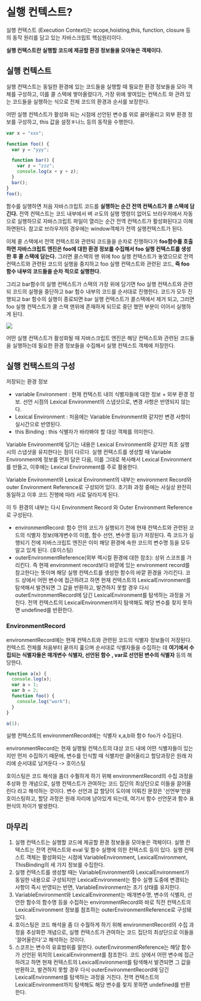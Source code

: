 # 실행 컨텍스트?

실행 컨텍스트 (Execution Context)는 scope,hoisting,this, function, closure 등의 동작 원리를 담고 있는 자바스크립트 핵심원리이다.

**실행 컨텍스트란 실행할 코드에 제공할 환경 정보들을 모아놓은 객체이다.**

## 실행 컨텍스트

실행 컨텍스트는 동일한 환경에 있는 코드들을 실행할 때 필요한 환경 정보들을 모아 객체를 구성하고, 이를 콜 스택에 쌓아올렸다가, 가장 위에 쌓여있는 컨텍스트 와 관려 있는 코드들을 실행하는 식으로 전체 코드의 환경과 순서를 보장한다.

어떤 실행 컨텍스트가 활성화 되는 시점에 선언된 변수를 위로 끓어올리고 외부 환경 정보를 구성하고, this 값을 설정ㅎ나느 등의 동작을 수행한다.

```js
var x = "xxx";

function foo() {
  var y = "yyy";

  function bar() {
    var z = "zzz";
    console.log(x + y + z);
  }
  bar();
}
foo();
```

함수를 실행하면 처음 자바스크립트 코드를 **실행하는 순간 전역 컨텍스트가 콜 스택에 담긴다.** 전역 컨텍스트는 코드 내부에서 벼 ㄹ도의 실행 명령이 없어도 브라우저에서 자동으로 실행하므로 자바스크립트 파일이 열리는 순간 전역 컨텍스트가 활성화된다고 이해하면된다. 참고로 브라우저의 경우에는 window객체가 전역 실행컨텍스트가 된다.

이제 콜 스택에서 전역 컨텍스트와 관련되 코드들을 순차로 진행하다가 **foo함수를 호출하면 자바스크립트 엔진은 foo에 대한 환경 정보를 수집해서 foo 실행 컨텍스트를 생성한 후 콜 스택에 담는다.** 그러면 콜스택의 맨 위에 foo 실행 컨텍스트가 놓였으므로 전역 컨텍스트와 관련된 코드의 실행을 중지하고 foo 실행 컨텍스트와 관련된 코드, **즉 foo 함수 내부의 코드들을 순차 적으로 실행한다.**

그리고 bar함수의 실행 컨텍스트가 스택의 가장 위에 담기면 foo 실행 컨텍스트와 관련되 코드의 실행을 중단하고 bar 험수 내부의 코드를 순서대로 진행한다. 코드가 모두 진행되고 bar 함수의 실행이 종료되면 bar 실행 컨텍스트가 콜스택에서 제거 되고, 그러면 foo 실행 컨텍스트가 콜 스택 맨위에 존재하게 되므로 중단 했떤 부분이 이어서 실행하게 된다.

<img src="https://img1.daumcdn.net/thumb/R1280x0/?scode=mtistory2&fname=https%3A%2F%2Fblog.kakaocdn.net%2Fdn%2FbRgruI%2FbtrOUOibKnC%2F8U2Zh6ZmhkcSvWy8Mmjz3K%2Fimg.png">

어떤 실행 컨텍스트가 활성화될 때 자바스크립트 엔진은 해당 컨텍스트와 관련된 코드들을 실행하는데 필요한 환경 정보들을 수집해서 실행 컨텍스트 객체에 저장한다.

## 실행 컨택스트의 구성

저장되는 환경 정보

- variable Environment : 현재 컨텍스트 내의 식별자들에 대한 정보 + 외부 환경 정보. 선언 시점의 Lexical Environment의 스냅샷으로, 변경 사항은 반영되지 않는다.
- Lexical Environment : 처음에는 Variable Environment와 같지만 변경 사항이 실시간으로 반영된다.
- this Binding : this 식별자가 바라봐야 할 대상 객체를 의미한다.

Variable Environment에 담기는 내용은 Lexical Environment와 같지만 최초 실행 시의 스냅샷을 유지한다는 점이 다르다. 실행 컨텍스트를 생성할 때 Variable Environment에 정보를 먼저 담은 다음, 이를 그대로 복사해서 Lexical Environment를 만들고, 이후에는 Lexical Environment를 주로 활용한다.

Variable Environment와 Lexical Environment의 내부는 environment Record와 outer Environment Reference로 구성되어 있다. 초기화 과정 중에는 사실상 완전히 동일하고 이후 코드 진행에 따라 서로 달라지게 된다.

이 두 환경의 내부는 다시 Environment Record 와 Outer Environment Reference 로 구성된다.

- environmentRecord: 함수 안의 코드가 실행되기 전에 현재 컨텍스트와 관련된 코드의 식별자 정보(매개변수의 이름, 함수 선언, 변수명 등)가 저장된다. 즉 코드가 실행되기 전에 자바스크립트 엔진은 이미 해당 환경에 속한 코드의 변수명 등을 모두 알고 있게 된다. (호이스팅)
- outerEnvironmentReference(외부 렉시컬 환경에 대한 참조): 상위 스코프를 가리킨다. 즉 현재 environment record보다 바깥에 있는 environment record를 참고한다는 뜻이며 해당 실행 컨텍스트를 생성한 함수의 바깥 환경을 가리킨다. 코드 상에서 어떤 변수에 접근하려고 하면 현재 컨텍스트의 LexicalEnvironment를 탐색해서 발견되면 그 값을 반환하고, 발견하지 못할 경우 다시 outerEnvironmentRecord에 담긴 LexicalEnvironment를 탐색하는 과정을 거친다. 전역 컨텍스트의 LexicalEnvironment까지 탐색해도 해당 변수를 찾지 못하면 undefined를 반환한다.

### EnvironmentRecord

environmentRecord에는 현재 컨텍스트와 관련된 코드의 식별자 정보들이 저장된다.
컨텍스트 전체를 처음부터 끝까지 훑으며 순서대로 식별자들을 수집하는 데 **여기에서 수집되는 식별자들은 매개변수 식별자, 선언된 함수 , var로 선언된 변수의 식별자** 등의 해당한다.

```js
function a(x) {
  console.log(x);
  var a = 1;
  var b = 2;
  function foo() {
    console.log("work");
  }
}

a(1);
```

실행 컨택스트의 environmentRecord에는 식별자 x,a,b와 함수 foo가 수집된다.

environmentRecord는 현재 실행될 컨텍스트의 대상 코드 내에 어떤 식별자들이 있는지만 먼저 수집하기 때문에, 변수를 인식할 때 식별자만 클어올리고 할당과장은 원래 자리에 순서대로 남겨둔다 -> 호이스팅

호이스팅은 코드 해석을 좀더 수훨하게 하기 위해 environmentRecord의 수집 과정을 추상화 한 개념으로, 실행 컨텍스트가 관여하는 코드 집단의 최상단으로 이들을 끌어올린다 라고 해석하는 것이다. 변수 선언과 값 할당이 도이에 이뤄진 문장은 '선언부'만을 호이스팅하고, 할당 과정은 원래 자리에 남아있게 되는데, 여기서 함수 선언문과 함수 표현식의 차이가 발생한다.

## 마무리

1. 실행 컨텍스트는 실행할 코드에 제공할 환경 정보들을 모아놓은 객체이다. 실행 컨텍스트는 전역 컨텍스트와 eval 및 함수 실행에 의한 컨텍스트 등이 있다. 실행 컨텍스트 객체는 활성화되는 시점에 VariableEnvironment, LexicalEnvironment, ThisBinding의 세 가지 정보를 수집한다.
2. 실행 컨텍스트를 생성할 때는 VariableEnvironment와 LexicalEnvironment가 동일한 내용으로 구성되지만 LexicalEnvironment는 함수 실행 도중에 변경되는 사항이 즉시 반영되는 반면, VariableEnvironment는 초기 상태를 유지한다.
3. VariableEnvironment와 LexicalEnvironment는 매개변수명, 변수의 식별자, 선언한 함수의 함수명 등을 수집하는 environmentRecord와 바로 직전 컨텍스트의 LexicalEnvironment 정보를 참조하는 outerEnvironmentReference로 구성돼 있다.
4. 호이스팅은 코드 해석을 좀 더 수월하게 하기 위해 environmentRecord의 수집 과정을 추상화한 개념으로, 실행 컨텍스트가 관여하는 코드 집단의 최상단으로 이들을 '끌어올린다'고 해석하는 것이다.
5. 스코프는 변수의 유효범위를 말한다. outerEnvironmentReference는 해당 함수가 선언된 위치의 LexicalEnvironment를 참조한다. 코드 상에서 어떤 변수에 접근하려고 하면 현재 컨텍스트의 LexicalEnvironment를 탐색해서 발견되면 그 값을 반환하고, 발견하지 못할 경우 다시 outerEnvironmentRecord에 담긴 LexicalEnvironment를 탐색하는 과정을 거친다. 전역 컨텍스트의 LexicalEnvironment까지 탐색해도 해당 변수를 찾지 못하면 undefined를 반환한다.
